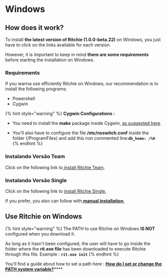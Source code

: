 # Windows

## How does it work? 

To install **the latest version of Ritchie \(1.0.0-beta.22\)** on Windows, you just have to click on the links available for each version. 

However, it is important to keep in mind **there are some requirements** before starting the installation on Windows.

### Requirements

If you wanna use efficiently Ritchie on Windows, our recommendation is to install the following programs:

* Powershell
* Cygwin

{% hint style="warning" %}
**Cygwin Configurations :**  
  
- You need to install the **make** package inside Cygwin, [as suggested here](https://stackoverflow.com/questions/17710209/how-to-run-make-from-cygwin-environment?rq=1#:~:text=Run%20the%20Cygwin%20installation%2Fconfiguration,Development%22%20or%20something%20similar%29.).  
  
- You'll also have to configure the file **/etc/nsswitch.conf** inside the folder \(/ProgramFiles\) and add this non commented line:**`db_home: /%H`**
{% endhint %}



### Instalando Versão Team 

Click on the following link to[ install Ritchie Team](https://commons-repo.ritchiecli.io/1.0.0-beta.22/windows/team/rit.exe).

### Instalando Versão Single

Click on the following link to [install Ritchie Single.](https://commons-repo.ritchiecli.io/1.0.0-beta.22/windows/single/rit.exe)



If you prefer, you also can follow with[ **manual installation**.](manual-installation.md)

## Use Ritchie on Windows

{% hint style="warning" %}
The PATH to use Ritchie on Windows **IS NOT** configured when you download it.  
  
As long as it hasn't been configured, the user will have to go inside the folder where the **rit.exe file** has been downloaded to execute Ritchie through this file. Example : **`rit.exe init`**
{% endhint %}

You'll find a guide about how to set a path here : [**How do I set or change the PATH system variable?**](https://www.java.com/en/download/help/path.xml)\*\*\*\*

